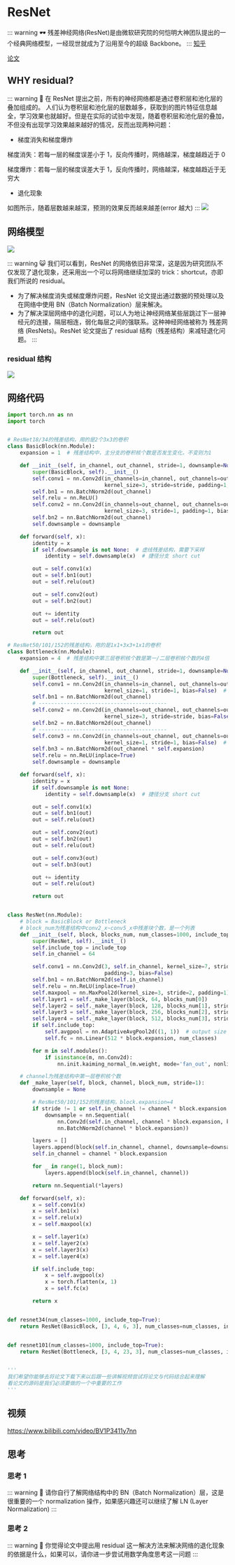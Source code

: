 # ResNet
::: warning 🕶
残差神经网络(ResNet)是由微软研究院的何恺明大神团队提出的一个经典网络模型，一经现世就成为了沿用至今的超级 Backbone。
:::
[知乎](https://zhuanlan.zhihu.com/p/101332297)

[论文](https://arxiv.org/pdf/1512.03385.pdf)

## WHY residual?
::: warning 🎨
在 ResNet 提出之前，所有的神经网络都是通过卷积层和池化层的叠加组成的。
人们认为卷积层和池化层的层数越多，获取到的图片特征信息越全，学习效果也就越好。但是在实际的试验中发现，随着卷积层和池化层的叠加，不但没有出现学习效果越来越好的情况，反而出现两种问题：

- 梯度消失和梯度爆炸

梯度消失：若每一层的梯度误差小于 1，反向传播时，网络越深，梯度越趋近于 0

梯度爆炸：若每一层的梯度误差大于 1，反向传播时，网络越深，梯度越趋近于无穷大

- 退化现象

如图所示，随着层数越来越深，预测的效果反而越来越差(error 越大)
:::
![](https://hdu-cs-wiki.oss-cn-hangzhou.aliyuncs.com/boxcnBDfBnOPmS0btwNseKvsN6f.png)

## 网络模型

![](https://hdu-cs-wiki.oss-cn-hangzhou.aliyuncs.com/boxcnn8a16DYyEPEVuHxvvw7eAf.png)

::: warning 😺
我们可以看到，ResNet 的网络依旧非常深，这是因为研究团队不仅发现了退化现象，还采用出一个可以将网络继续加深的 trick：shortcut，亦即我们所说的 residual。

- 为了解决梯度消失或梯度爆炸问题，ResNet 论文提出通过数据的预处理以及在网络中使用 BN（Batch Normalization）层来解决。
- 为了解决深层网络中的退化问题，可以人为地让神经网络某些层跳过下一层神经元的连接，隔层相连，弱化每层之间的强联系。这种神经网络被称为 残差网络 (ResNets)。ResNet 论文提出了 residual 结构（残差结构）来减轻退化问题。
:::
### residual 结构

![](https://hdu-cs-wiki.oss-cn-hangzhou.aliyuncs.com/boxcnhgVaLChu3O2omGJKzFU7uB.png)

## 网络代码

```python
import torch.nn as nn
import torch


# ResNet18/34的残差结构，用的是2个3x3的卷积
class BasicBlock(nn.Module):
    expansion = 1  # 残差结构中，主分支的卷积核个数是否发生变化，不变则为1

    def __init__(self, in_channel, out_channel, stride=1, downsample=None):  # downsample对应虚线残差结构
        super(BasicBlock, self).__init__()
        self.conv1 = nn.Conv2d(in_channels=in_channel, out_channels=out_channel,
                               kernel_size=3, stride=stride, padding=1, bias=False)
        self.bn1 = nn.BatchNorm2d(out_channel)
        self.relu = nn.ReLU()
        self.conv2 = nn.Conv2d(in_channels=out_channel, out_channels=out_channel,
                               kernel_size=3, stride=1, padding=1, bias=False)
        self.bn2 = nn.BatchNorm2d(out_channel)
        self.downsample = downsample

    def forward(self, x):
        identity = x
        if self.downsample is not None:  # 虚线残差结构，需要下采样
            identity = self.downsample(x)  # 捷径分支 short cut

        out = self.conv1(x)
        out = self.bn1(out)
        out = self.relu(out)

        out = self.conv2(out)
        out = self.bn2(out)

        out += identity
        out = self.relu(out)

        return out

# ResNet50/101/152的残差结构，用的是1x1+3x3+1x1的卷积
class Bottleneck(nn.Module):
    expansion = 4  # 残差结构中第三层卷积核个数是第一/二层卷积核个数的4倍

    def __init__(self, in_channel, out_channel, stride=1, downsample=None):
        super(Bottleneck, self).__init__()
        self.conv1 = nn.Conv2d(in_channels=in_channel, out_channels=out_channel,
                               kernel_size=1, stride=1, bias=False)  # squeeze channels
        self.bn1 = nn.BatchNorm2d(out_channel)
        # -----------------------------------------
        self.conv2 = nn.Conv2d(in_channels=out_channel, out_channels=out_channel,
                               kernel_size=3, stride=stride, bias=False, padding=1)
        self.bn2 = nn.BatchNorm2d(out_channel)
        # -----------------------------------------
        self.conv3 = nn.Conv2d(in_channels=out_channel, out_channels=out_channel * self.expansion,
                               kernel_size=1, stride=1, bias=False)  # unsqueeze channels
        self.bn3 = nn.BatchNorm2d(out_channel * self.expansion)
        self.relu = nn.ReLU(inplace=True)
        self.downsample = downsample

    def forward(self, x):
        identity = x
        if self.downsample is not None:
            identity = self.downsample(x)  # 捷径分支 short cut

        out = self.conv1(x)
        out = self.bn1(out)
        out = self.relu(out)

        out = self.conv2(out)
        out = self.bn2(out)
        out = self.relu(out)

        out = self.conv3(out)
        out = self.bn3(out)

        out += identity
        out = self.relu(out)

        return out


class ResNet(nn.Module):
    # block = BasicBlock or Bottleneck
    # block_num为残差结构中conv2_x~conv5_x中残差块个数，是一个列表
    def __init__(self, block, blocks_num, num_classes=1000, include_top=True):
        super(ResNet, self).__init__()
        self.include_top = include_top
        self.in_channel = 64

        self.conv1 = nn.Conv2d(3, self.in_channel, kernel_size=7, stride=2,
                               padding=3, bias=False)
        self.bn1 = nn.BatchNorm2d(self.in_channel)
        self.relu = nn.ReLU(inplace=True)
        self.maxpool = nn.MaxPool2d(kernel_size=3, stride=2, padding=1)
        self.layer1 = self._make_layer(block, 64, blocks_num[0])             # conv2_x
        self.layer2 = self._make_layer(block, 128, blocks_num[1], stride=2)  # conv3_x
        self.layer3 = self._make_layer(block, 256, blocks_num[2], stride=2)  # conv4_x
        self.layer4 = self._make_layer(block, 512, blocks_num[3], stride=2)  # conv5_x
        if self.include_top:
            self.avgpool = nn.AdaptiveAvgPool2d((1, 1))  # output size = (1, 1)
            self.fc = nn.Linear(512 * block.expansion, num_classes)

        for m in self.modules():
            if isinstance(m, nn.Conv2d):
                nn.init.kaiming_normal_(m.weight, mode='fan_out', nonlinearity='relu')

    # channel为残差结构中第一层卷积核个数
    def _make_layer(self, block, channel, block_num, stride=1):
        downsample = None

        # ResNet50/101/152的残差结构，block.expansion=4
        if stride != 1 or self.in_channel != channel * block.expansion:
            downsample = nn.Sequential(
                nn.Conv2d(self.in_channel, channel * block.expansion, kernel_size=1, stride=stride, bias=False),
                nn.BatchNorm2d(channel * block.expansion))

        layers = []
        layers.append(block(self.in_channel, channel, downsample=downsample, stride=stride))
        self.in_channel = channel * block.expansion

        for _ in range(1, block_num):
            layers.append(block(self.in_channel, channel))

        return nn.Sequential(*layers)

    def forward(self, x):
        x = self.conv1(x)
        x = self.bn1(x)
        x = self.relu(x)
        x = self.maxpool(x)

        x = self.layer1(x)
        x = self.layer2(x)
        x = self.layer3(x)
        x = self.layer4(x)

        if self.include_top:
            x = self.avgpool(x)
            x = torch.flatten(x, 1)
            x = self.fc(x)

        return x


def resnet34(num_classes=1000, include_top=True):
    return ResNet(BasicBlock, [3, 4, 6, 3], num_classes=num_classes, include_top=include_top)


def resnet101(num_classes=1000, include_top=True):
    return ResNet(Bottleneck, [3, 4, 23, 3], num_classes=num_classes, include_top=include_top)


'''
我们希望你能够去将论文下载下来以后跟一些讲解视频尝试将论文与代码结合起来理解
看论文的源码是我们必须要做的一个中重要的工作
'''
```

## 视频

https://www.bilibili.com/video/BV1P3411y7nn

## 思考

### 思考 1
::: warning 🤔
请你自行了解网络结构中的 BN（Batch Normalization）层，这是很重要的一个 normalization 操作，如果感兴趣还可以继续了解 LN (Layer Normalization)
:::
### 思考 2
::: warning 🤔
你觉得论文中提出用 residual 这一解决方法来解决网络的退化现象的依据是什么，如果可以，请你进一步尝试用数学角度思考这一问题
:::